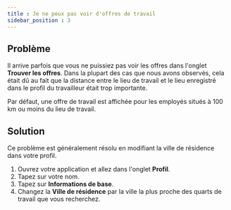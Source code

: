 ```yaml
---
title : Je ne peux pas voir d'offres de travail
sidebar_position : 3
---
```


## Problème

Il arrive parfois que vous ne puissiez pas voir les offres dans l'onglet **Trouver les offres**.
Dans la plupart des cas que nous avons observés, cela était dû au fait que la distance entre le lieu de travail et 
le lieu enregistré dans le profil du travailleur était trop importante. 

Par défaut, une offre de travail est affichée pour les employés situés à 100 km ou moins du lieu de travail.

## Solution
Ce problème est généralement résolu en modifiant la ville de résidence dans votre profil.

1. Ouvrez votre application et allez dans l'onglet **Profil**.
2. Tapez sur votre nom.
3. Tapez sur **Informations de base**.
4. Changez la **Ville de résidence** par la ville la plus proche des quarts de travail que vous recherchez. 

